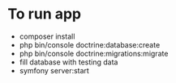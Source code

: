 # To run app

* composer install
* php bin/console doctrine:database:create
* php bin/console doctrine:migrations:migrate
* fill database with testing data
* symfony server:start
